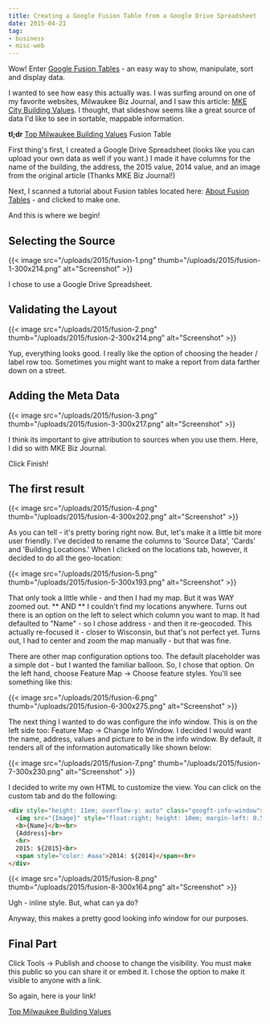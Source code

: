 ```yaml
---
title: Creating a Google Fusion Table from a Google Drive Spreadsheet
date: 2015-04-21
tag:
- business
- misc-web
---
```

Wow!  Enter [Google Fusion Tables](https://support.google.com/fusiontables/answer/2571232) - an easy way to show, manipulate, sort and display data. 

<!--more-->

I wanted to see how easy this actually was.  I was surfing around on one of my favorite websites, Milwaukee Biz Journal, and I saw this article: [MKE City Building Values](http://www.bizjournals.com/milwaukee/blog/real_estate/2015/04/find-out-the-values-of-some-of-the-major-downtown.html).  I thought, that slideshow seems like a great source of data I'd like to see in sortable, mappable information.

**tl;dr** [Top Milwaukee Building Values](https://www.google.com/fusiontables/DataSource?docid=1Fh6PprjLdK6Pq9Tzn6Mn7n0BdGOvv0_NSL3quMNy#map:id=3) Fusion Table

First thing's first, I created a Google Drive Spreadsheet (looks like you can upload your own data as well if you want.)  I made it have columns for the name of the building, the address, the 2015 value, 2014 value, and an image from the original article (Thanks MKE Biz Journal!)

Next, I scanned a tutorial about Fusion tables located here: [About Fusion Tables](https://support.google.com/fusiontables/answer/2571232) - and clicked to make one.

And this is where we begin!

## Selecting the Source

{{< image src="/uploads/2015/fusion-1.png" thumb="/uploads/2015/fusion-1-300x214.png" alt="Screenshot" >}}

I chose to use a Google Drive Spreadsheet.

## Validating the Layout

{{< image src="/uploads/2015/fusion-2.png" thumb="/uploads/2015/fusion-2-300x214.png" alt="Screenshot" >}}

Yup, everything looks good.  I really like the option of choosing the header / label row too.  Sometimes you might want to make a report from data farther down on a street.

## Adding the Meta Data

{{< image src="/uploads/2015/fusion-3.png" thumb="/uploads/2015/fusion-3-300x217.png" alt="Screenshot" >}}

I think its important to give attribution to sources when you use them.  Here, I did so with MKE Biz Journal.

Click Finish!

## The first result

{{< image src="/uploads/2015/fusion-4.png" thumb="/uploads/2015/fusion-4-300x202.png" alt="Screenshot" >}}

As you can tell - it's pretty boring right now.  But, let's make it a little bit more user friendly.  I've decided to rename the columns to 'Source Data', 'Cards' and 'Building Locations.'  When I clicked on the locations tab, however, it decided to do all the geo-location:

{{< image src="/uploads/2015/fusion-5.png" thumb="/uploads/2015/fusion-5-300x193.png" alt="Screenshot" >}}

That only took a little while - and then I had my map.  But it was WAY zoomed out.  ** AND ** I couldn't find my locations anywhere.  Turns out there is an option on the left to select which column you want to map. It had defaulted to "Name" - so I chose address - and then it re-geocoded.  This actually re-focused it - closer to Wisconsin, but that's not perfect yet.  Turns out, I had to center and zoom the map manually - but that was fine.  

There are other map configuration options too.  The default placeholder was a simple dot - but I wanted the familiar balloon.  So, I chose that option.  On the left hand, choose Feature Map -> Choose feature styles.  You'll see something like this:

{{< image src="/uploads/2015/fusion-6.png" thumb="/uploads/2015/fusion-6-300x275.png" alt="Screenshot" >}}

The next thing I wanted to do was configure the info window.  This is on the left side too: Feature Map -> Change Info Window.  I decided I would want the name, address, values and picture to be in the info window.  By default, it renders all of the information automatically like shown below:

{{< image src="/uploads/2015/fusion-7.png" thumb="/uploads/2015/fusion-7-300x230.png" alt="Screenshot" >}}

I decided to write my own HTML to customize the view.  You can click on the custom tab and do the following:

```html
<div style="height: 11em; overflow-y: auto" class="googft-info-window">
  <img src="{Image}" style="float:right; height: 10em; margin-left: 0.5em"></img>
  <b>{Name}</b><br>
  {Address}<br>
  <hr>
  2015: ${2015}<br>
  <span style="color: #aaa">2014: ${2014}</span><br>
</div>
```

{{< image src="/uploads/2015/fusion-8.png" thumb="/uploads/2015/fusion-8-300x164.png" alt="Screenshot" >}}

Ugh - inline style.  But, what can ya do?

Anyway, this makes a pretty good looking info window for our purposes.

## Final Part

Click Tools -> Publish and choose to change the visibility.  You must make this public so you can share it or embed it.  I chose the option to make it visible to anyone with a link.

So again, here is your link!

[Top Milwaukee Building Values](https://www.google.com/fusiontables/DataSource?docid=1Fh6PprjLdK6Pq9Tzn6Mn7n0BdGOvv0_NSL3quMNy#map:id=3)
